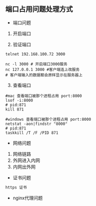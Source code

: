 ## 端口占用问题处理方式
- 端口问题

1. 开启端口

2. 验证端口

```shell script
telnet 192.168.100.72 3000

nc -l 3000 # 开启端口3000服务
nc 127.0.0.1 3000 #客户端连上改服务
# 客户端输入的数据都会原样显示在服务器上
```

3. 查看端口
```shell script
#mac 查看端口被那个进程占用 port:8000
lsof -i:8000  
# pid:871
kill 871 

#windows 查看端口被那个进程占用 port:8000
netstat -aon|findstr "8000"
# pid:871
taskkill /T /F /PID 871 
```


- 网络问题

1. 网络链路
2. 外网进入内网
3. 内网出外网


- 证书问题

```js
https 证书
```

- nginx代理问题

  